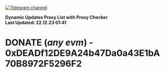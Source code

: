 [![Telegram channel](https://img.shields.io/endpoint?url=https://runkit.io/damiankrawczyk/telegram-badge/branches/master?url=https://t.me/n4z4v0d)](https://t.me/n4z4v0d) 

**Dynamic Updates Proxy List with Proxy Checker**  
**Last Updated: 22.12.23 01:41**

# DONATE (_any evm_) - 0xDEADf12DE9A24b47Da0a43E1bA70B8972F5296F2
